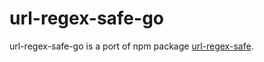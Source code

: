 # url-regex-safe-go

url-regex-safe-go is a port of npm package [url-regex-safe](https://www.npmjs.com/package/url-regex-safe).
